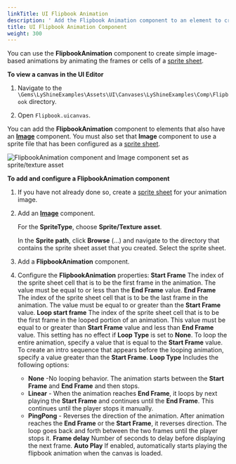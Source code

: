 ```yaml
---
linkTitle: UI Flipbook Animation
description: ' Add the Flipbook Animation component to an element to create simple image-based animations in Open 3D Engine. '
title: UI Flipbook Animation Component
weight: 300
---
```


You can use the **FlipbookAnimation** component to create simple image-based animations by animating the frames or cells of a [sprite sheet](/docs/user-guide/interactivity/user-interface/editor/sprite-editor/sprite-sheets).

**To view a canvas in the UI Editor**

1. Navigate to the `\Gems\LyShineExamples\Assets\UI\Canvases\LyShineExamples\Comp\Flipbook` directory.

1. Open `Flipbook.uicanvas`.

You can add the **FlipbookAnimation** component to elements that also have an [**Image**](../visual/components-image) component. You must also set that **Image** component to use a sprite file that has been configured as a [sprite sheet](/docs/user-guide/interactivity/user-interface/editor/sprite-editor/sprite-sheets).

![FlipbookAnimation component and Image component set as sprite/texture asset](/images/user-guide/interactivity/user-interface/components/other/ui-editor-components-other-flipbook-1.png)

**To add and configure a FlipbookAnimation component**

1. If you have not already done so, create a [sprite sheet](/docs/user-guide/interactivity/user-interface/editor/sprite-editor/sprite-sheets) for your animation image.

1. Add an [**Image**](../visual/components-image) component.

   For the **SpriteType**, choose **Sprite/Texture asset**.

   In the **Sprite path**, click **Browse** (…) and navigate to the directory that contains the sprite sheet asset that you created. Select the sprite sheet.

1. Add a **FlipbookAnimation** component.

1. Configure the **FlipbookAnimation** properties:
**Start Frame**
The index of the sprite sheet cell that is to be the first frame in the animation. The value must be equal to or less than the **End Frame** value.
**End Frame**
The index of the sprite sheet cell that is to be the last frame in the animation. The value must be equal to or greater than the **Start Frame** value.
**Loop start frame**
The index of the sprite sheet cell that is to be the first frame in the looped portion of an animation. This value must be equal to or greater than **Start Frame** value and less than **End Frame** value. This setting has no effect if **Loop Type** is set to **None**.
To loop the entire animation, specify a value that is equal to the **Start Frame** value. To create an intro sequence that appears before the looping animation, specify a value greater than the **Start Frame**.
**Loop Type**
Includes the following options:
   + **None** -No looping behavior. The animation starts between the **Start Frame** and **End Frame** and then stops.
   + **Linear** - When the animation reaches **End Frame**, it loops by next playing the **Start Frame** and continues until the **End Frame**. This continues until the player stops it manually.
   + **PingPong** - Reverses the direction of the animation. After animation reaches the **End Frame** or the **Start Frame**, it reverses direction. The loop goes back and forth between the two frames until the player stops it.
**Frame delay**
Number of seconds to delay before displaying the next frame.
**Auto Play**
If enabled, automatically starts playing the flipbook animation when the canvas is loaded.
